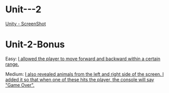 # Unit---2
 [Unity - ScreenShot](https://drive.google.com/file/d/1Ik_87OaRUH-tkeCXoSZY5Hd9xXkdUqlV/view?usp=sharing)

# Unit-2-Bonus
Easy: [I allowed the player to move forward and backward within a certain range.](https://drive.google.com/file/d/1pvXDN6rBP2vvNQ_krxfZWrnaMmem4ST2/view?usp=sharing)

Medium: [I also revealed animals from the left and right side of the screen. I added it so that when one of these hits the player, the console will say "Game Over".](https://drive.google.com/file/d/1_Czj_pdeproiWAvDLTFSb4yfsBPnkD19/view?usp=sharing)
